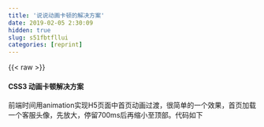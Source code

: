 ```yaml
---
title: '说说动画卡顿的解决方案' 
date: 2019-02-05 2:30:09
hidden: true
slug: s51fbtfllui
categories: [reprint]
---
```


{{< raw >}}

                    
<h4>CSS3 动画卡顿解决方案</h4>
<p>前端时间用animation实现H5页面中首页动画过渡，很简单的一个效果，首页加载一个客服头像，先放大，停留700ms后再缩小至顶部。代码如下</p>
<div class="widget-codetool" style="display:none;">
      <div class="widget-codetool--inner">
      <span class="selectCode code-tool" data-toggle="tooltip" data-placement="top" title="" data-original-title="全选"></span>
      <span type="button" class="copyCode code-tool" data-toggle="tooltip" data-placement="top" data-clipboard-text="<!DOCTYPE html>
<html>
<head lang=&quot;zh-cn&quot;>
    <meta charset=&quot;utf-8&quot;>
    <meta name=&quot;viewport&quot; content=&quot;width=device-width,initial-scale=1.0,maximum-scale=1.0,user-scalable=1&quot; >
    <script type=&quot;text/javascript&quot; src=&quot;http://apps.bdimg.com/libs/jquery/2.1.1/jquery.min.js&quot;></script>
    <title>首页加载动画</title>
    <head>
        <style>
            .welcome-main{
                display: none;
                padding-bottom: 40px;
            }
            .top-info{
                width: 100%;
                position: absolute;
                left: 0;
                top: 93px;
            }
            .wec-img{
                width: 175px;
                height: 175px;
                position: relative;
                padding: 23px;
                box-sizing: border-box;
                margin: 0 auto;
            }
            .wec-img:before{
                content: '';
                position: absolute;
                left: 0;
                top: 0;
                width: 100%;
                height: 100%;
                background: url(&quot;./images/kf-welcome-loading.png&quot;);
                background-size: 100%;
            }
            .wec-img .img-con{
                width: 100%;
                height: 100%;
                border-radius: 50%;
                /*box-sizing: border-box;*/
                background: url(&quot;./images/kf_1.jpg&quot;);
                background-size: 100%;
                padding: 1px;
            }
            .wec-img .img-con img{
                width: 100%;
                height: 100%;
                border-radius: 50%;
            }
            .loaded .wec-img{
                -webkit-transform-origin: center top;
            }               
            .loading.welcome-main{
                display: block;
            }
            .loading .wec-img{
                -webkit-animation:fadeIn .3s  ease both;
            }
            .loading .wec-img:before{
                -webkit-animation:rotate .6s .2s linear both;
            }
            .loaded .top-info{
                -webkit-animation:mainpadding 1s 0s ease both;
            }
            .loaded .wec-img{
                -webkit-animation:imgSmall 1s 0s ease both;
            }
            @-webkit-keyframes mainpadding{
                0%{
                    -webkit-transform:translateY(0)
                }
                100%{
                    -webkit-transform:translateY(-87px)
                }
            }
            @-webkit-keyframes imgSmall{
                0%{
                    width: 175px;
                    height: 175px;
                    padding: 23px;
            
                }
                100%{
                    width: 60px;
                    height: 60px;
                    padding: 0;
            
                }
            }
            @-webkit-keyframes fadeIn{
                0%{opacity:0;-webkit-transform:scale(.3)}
                100%{opacity:1;-webkit-transform:scale(1)}
            }
            @-webkit-keyframes rotate{
                0%{opacity:0;-webkit-transform:rotate(0deg);}
                50%{opacity:1;-webkit-transform:rotate(180deg);}
                100%{opacity:0;-webkit-transform:rotate(360deg);}
            }
          </style>
        <body>
            <div class=&quot;welcome-main&quot;>
                <div class=&quot;top-info&quot;>
                    <div class=&quot;wec-img&quot;><p class=&quot;img-con&quot;><img src=&quot;&quot; alt=&quot;&quot;></p></div>
                </div>
            </div>
            <script>
                $('.welcome-main').addClass('loading');
                setTimeout(function(){
                    $('.hi.fst').removeClass('loading');
                    $('.welcome-main').addClass('loaded');
                },700);
            
            </script>
        </body>
    </html>
    " title="" data-original-title="复制"></span>
      <span type="button" class="saveToNote code-tool" data-toggle="tooltip" data-placement="top" title="" data-original-title="放进笔记"></span>
      </div>
      </div><pre class="hljs xml"><code><span class="hljs-meta">&lt;!DOCTYPE html&gt;</span>
<span class="hljs-tag">&lt;<span class="hljs-name">html</span>&gt;</span>
<span class="hljs-tag">&lt;<span class="hljs-name">head</span> <span class="hljs-attr">lang</span>=<span class="hljs-string">"zh-cn"</span>&gt;</span>
    <span class="hljs-tag">&lt;<span class="hljs-name">meta</span> <span class="hljs-attr">charset</span>=<span class="hljs-string">"utf-8"</span>&gt;</span>
    <span class="hljs-tag">&lt;<span class="hljs-name">meta</span> <span class="hljs-attr">name</span>=<span class="hljs-string">"viewport"</span> <span class="hljs-attr">content</span>=<span class="hljs-string">"width=device-width,initial-scale=1.0,maximum-scale=1.0,user-scalable=1"</span> &gt;</span>
    <span class="hljs-tag">&lt;<span class="hljs-name">script</span> <span class="hljs-attr">type</span>=<span class="hljs-string">"text/javascript"</span> <span class="hljs-attr">src</span>=<span class="hljs-string">"http://apps.bdimg.com/libs/jquery/2.1.1/jquery.min.js"</span>&gt;</span><span class="undefined"></span><span class="hljs-tag">&lt;/<span class="hljs-name">script</span>&gt;</span>
    <span class="hljs-tag">&lt;<span class="hljs-name">title</span>&gt;</span>首页加载动画<span class="hljs-tag">&lt;/<span class="hljs-name">title</span>&gt;</span>
    <span class="hljs-tag">&lt;<span class="hljs-name">head</span>&gt;</span>
        <span class="hljs-tag">&lt;<span class="hljs-name">style</span>&gt;</span><span class="css">
            <span class="hljs-selector-class">.welcome-main</span>{
                <span class="hljs-attribute">display</span>: none;
                <span class="hljs-attribute">padding-bottom</span>: <span class="hljs-number">40px</span>;
            }
            <span class="hljs-selector-class">.top-info</span>{
                <span class="hljs-attribute">width</span>: <span class="hljs-number">100%</span>;
                <span class="hljs-attribute">position</span>: absolute;
                <span class="hljs-attribute">left</span>: <span class="hljs-number">0</span>;
                <span class="hljs-attribute">top</span>: <span class="hljs-number">93px</span>;
            }
            <span class="hljs-selector-class">.wec-img</span>{
                <span class="hljs-attribute">width</span>: <span class="hljs-number">175px</span>;
                <span class="hljs-attribute">height</span>: <span class="hljs-number">175px</span>;
                <span class="hljs-attribute">position</span>: relative;
                <span class="hljs-attribute">padding</span>: <span class="hljs-number">23px</span>;
                <span class="hljs-attribute">box-sizing</span>: border-box;
                <span class="hljs-attribute">margin</span>: <span class="hljs-number">0</span> auto;
            }
            <span class="hljs-selector-class">.wec-img</span><span class="hljs-selector-pseudo">:before</span>{
                <span class="hljs-attribute">content</span>: <span class="hljs-string">''</span>;
                <span class="hljs-attribute">position</span>: absolute;
                <span class="hljs-attribute">left</span>: <span class="hljs-number">0</span>;
                <span class="hljs-attribute">top</span>: <span class="hljs-number">0</span>;
                <span class="hljs-attribute">width</span>: <span class="hljs-number">100%</span>;
                <span class="hljs-attribute">height</span>: <span class="hljs-number">100%</span>;
                <span class="hljs-attribute">background</span>: <span class="hljs-built_in">url</span>(<span class="hljs-string">"./images/kf-welcome-loading.png"</span>);
                <span class="hljs-attribute">background-size</span>: <span class="hljs-number">100%</span>;
            }
            <span class="hljs-selector-class">.wec-img</span> <span class="hljs-selector-class">.img-con</span>{
                <span class="hljs-attribute">width</span>: <span class="hljs-number">100%</span>;
                <span class="hljs-attribute">height</span>: <span class="hljs-number">100%</span>;
                <span class="hljs-attribute">border-radius</span>: <span class="hljs-number">50%</span>;
                <span class="hljs-comment">/*box-sizing: border-box;*/</span>
                <span class="hljs-attribute">background</span>: <span class="hljs-built_in">url</span>(<span class="hljs-string">"./images/kf_1.jpg"</span>);
                <span class="hljs-attribute">background-size</span>: <span class="hljs-number">100%</span>;
                <span class="hljs-attribute">padding</span>: <span class="hljs-number">1px</span>;
            }
            <span class="hljs-selector-class">.wec-img</span> <span class="hljs-selector-class">.img-con</span> <span class="hljs-selector-tag">img</span>{
                <span class="hljs-attribute">width</span>: <span class="hljs-number">100%</span>;
                <span class="hljs-attribute">height</span>: <span class="hljs-number">100%</span>;
                <span class="hljs-attribute">border-radius</span>: <span class="hljs-number">50%</span>;
            }
            <span class="hljs-selector-class">.loaded</span> <span class="hljs-selector-class">.wec-img</span>{
                <span class="hljs-attribute">-webkit-transform-origin</span>: center top;
            }               
            <span class="hljs-selector-class">.loading</span><span class="hljs-selector-class">.welcome-main</span>{
                <span class="hljs-attribute">display</span>: block;
            }
            <span class="hljs-selector-class">.loading</span> <span class="hljs-selector-class">.wec-img</span>{
                <span class="hljs-attribute">-webkit-animation</span>:fadeIn .<span class="hljs-number">3s</span>  ease both;
            }
            <span class="hljs-selector-class">.loading</span> <span class="hljs-selector-class">.wec-img</span><span class="hljs-selector-pseudo">:before</span>{
                <span class="hljs-attribute">-webkit-animation</span>:rotate .<span class="hljs-number">6s</span> .<span class="hljs-number">2s</span> linear both;
            }
            <span class="hljs-selector-class">.loaded</span> <span class="hljs-selector-class">.top-info</span>{
                <span class="hljs-attribute">-webkit-animation</span>:mainpadding <span class="hljs-number">1s</span> <span class="hljs-number">0s</span> ease both;
            }
            <span class="hljs-selector-class">.loaded</span> <span class="hljs-selector-class">.wec-img</span>{
                <span class="hljs-attribute">-webkit-animation</span>:imgSmall <span class="hljs-number">1s</span> <span class="hljs-number">0s</span> ease both;
            }
            @-<span class="hljs-keyword">webkit</span>-<span class="hljs-keyword">keyframes</span> mainpadding{
                0%{
                    <span class="hljs-attribute">-webkit-transform</span>:<span class="hljs-built_in">translateY</span>(0)
                }
                100%{
                    <span class="hljs-attribute">-webkit-transform</span>:<span class="hljs-built_in">translateY</span>(-87px)
                }
            }
            @-<span class="hljs-keyword">webkit</span>-<span class="hljs-keyword">keyframes</span> imgSmall{
                0%{
                    <span class="hljs-attribute">width</span>: <span class="hljs-number">175px</span>;
                    <span class="hljs-attribute">height</span>: <span class="hljs-number">175px</span>;
                    <span class="hljs-attribute">padding</span>: <span class="hljs-number">23px</span>;
            
                }
                100%{
                    <span class="hljs-attribute">width</span>: <span class="hljs-number">60px</span>;
                    <span class="hljs-attribute">height</span>: <span class="hljs-number">60px</span>;
                    <span class="hljs-attribute">padding</span>: <span class="hljs-number">0</span>;
            
                }
            }
            @-<span class="hljs-keyword">webkit</span>-<span class="hljs-keyword">keyframes</span> fadeIn{
                0%{<span class="hljs-attribute">opacity</span>:<span class="hljs-number">0</span>;<span class="hljs-attribute">-webkit-transform</span>:<span class="hljs-built_in">scale</span>(.3)}
                100%{<span class="hljs-attribute">opacity</span>:<span class="hljs-number">1</span>;<span class="hljs-attribute">-webkit-transform</span>:<span class="hljs-built_in">scale</span>(1)}
            }
            @-<span class="hljs-keyword">webkit</span>-<span class="hljs-keyword">keyframes</span> rotate{
                0%{<span class="hljs-attribute">opacity</span>:<span class="hljs-number">0</span>;<span class="hljs-attribute">-webkit-transform</span>:<span class="hljs-built_in">rotate</span>(0deg);}
                50%{<span class="hljs-attribute">opacity</span>:<span class="hljs-number">1</span>;<span class="hljs-attribute">-webkit-transform</span>:<span class="hljs-built_in">rotate</span>(180deg);}
                100%{<span class="hljs-attribute">opacity</span>:<span class="hljs-number">0</span>;<span class="hljs-attribute">-webkit-transform</span>:<span class="hljs-built_in">rotate</span>(360deg);}
            }
          </span><span class="hljs-tag">&lt;/<span class="hljs-name">style</span>&gt;</span>
        <span class="hljs-tag">&lt;<span class="hljs-name">body</span>&gt;</span>
            <span class="hljs-tag">&lt;<span class="hljs-name">div</span> <span class="hljs-attr">class</span>=<span class="hljs-string">"welcome-main"</span>&gt;</span>
                <span class="hljs-tag">&lt;<span class="hljs-name">div</span> <span class="hljs-attr">class</span>=<span class="hljs-string">"top-info"</span>&gt;</span>
                    <span class="hljs-tag">&lt;<span class="hljs-name">div</span> <span class="hljs-attr">class</span>=<span class="hljs-string">"wec-img"</span>&gt;</span><span class="hljs-tag">&lt;<span class="hljs-name">p</span> <span class="hljs-attr">class</span>=<span class="hljs-string">"img-con"</span>&gt;</span><span class="hljs-tag">&lt;<span class="hljs-name">img</span> <span class="hljs-attr">src</span>=<span class="hljs-string">""</span> <span class="hljs-attr">alt</span>=<span class="hljs-string">""</span>&gt;</span><span class="hljs-tag">&lt;/<span class="hljs-name">p</span>&gt;</span><span class="hljs-tag">&lt;/<span class="hljs-name">div</span>&gt;</span>
                <span class="hljs-tag">&lt;/<span class="hljs-name">div</span>&gt;</span>
            <span class="hljs-tag">&lt;/<span class="hljs-name">div</span>&gt;</span>
            <span class="hljs-tag">&lt;<span class="hljs-name">script</span>&gt;</span><span class="javascript">
                $(<span class="hljs-string">'.welcome-main'</span>).addClass(<span class="hljs-string">'loading'</span>);
                setTimeout(<span class="hljs-function"><span class="hljs-keyword">function</span>(<span class="hljs-params"></span>)</span>{
                    $(<span class="hljs-string">'.hi.fst'</span>).removeClass(<span class="hljs-string">'loading'</span>);
                    $(<span class="hljs-string">'.welcome-main'</span>).addClass(<span class="hljs-string">'loaded'</span>);
                },<span class="hljs-number">700</span>);
            
            </span><span class="hljs-tag">&lt;/<span class="hljs-name">script</span>&gt;</span>
        <span class="hljs-tag">&lt;/<span class="hljs-name">body</span>&gt;</span>
    <span class="hljs-tag">&lt;/<span class="hljs-name">html</span>&gt;</span>
    </code></pre>
<p>在chrome上测试ok，但在提测给QA的时候发现部分机型，如华为，系统4.2，oppo系统5.1的出现卡顿情况。</p>
<p>百思不得其解，后来参考文章<a href="http://blog.csdn.net/leer168/article/details/25917093" rel="nofollow noreferrer" target="_blank">深入浏览器理解CSS animations 和 transitions的性能问题</a>一文，将图片缩放中动画元素改成transform，如下</p>
<div class="widget-codetool" style="display:none;">
      <div class="widget-codetool--inner">
      <span class="selectCode code-tool" data-toggle="tooltip" data-placement="top" title="" data-original-title="全选"></span>
      <span type="button" class="copyCode code-tool" data-toggle="tooltip" data-placement="top" data-clipboard-text="  @-webkit-keyframes imgSmall{
    0%{
        -webkit-transform:scale(1);
    }
    100%{
        -webkit-transform:scale(.465);
    }
  }
" title="" data-original-title="复制"></span>
      <span type="button" class="saveToNote code-tool" data-toggle="tooltip" data-placement="top" title="" data-original-title="放进笔记"></span>
      </div>
      </div><pre class="hljs css"><code>  @-<span class="hljs-keyword">webkit</span>-<span class="hljs-keyword">keyframes</span> imgSmall{
    0%{
        <span class="hljs-attribute">-webkit-transform</span>:<span class="hljs-built_in">scale</span>(1);
    }
    100%{
        <span class="hljs-attribute">-webkit-transform</span>:<span class="hljs-built_in">scale</span>(.465);
    }
  }
</code></pre>
<p>果然啊，卡顿问题解决了。</p>
<p>文章<a href="http://blog.csdn.net/leer168/article/details/25917093" rel="nofollow noreferrer" target="_blank">深入浏览器理解CSS animations 和 transitions的性能问题</a>是这么解释的，现代的浏览器通常会有两个重要的执行线程，这2个线程协同工作来渲染一个网页：主线程和合成线程。</p>
<p>一般情况下，主线程负责：运行JavaScript；计算HTML 元素的 CSS 样式；页面的布局；将元素绘制到一个或多个位图中；将这些位图交给合成线程。</p>
<p>相应地，合成线程负责：通过 GPU将位图绘制到屏幕上；通知主线程更新页面中可见或即将变成可见的部分的位图；计算出页面中哪部分是可见的；计算出当你在滚动页面时哪部分是即将变成可见的；当你滚动页面时将相应位置的元素移动到可视区域。</p>
<p>假设我们要一个元素的height从 100 px 变成 200 px，就像这样：</p>
<div class="widget-codetool" style="display:none;">
      <div class="widget-codetool--inner">
      <span class="selectCode code-tool" data-toggle="tooltip" data-placement="top" title="" data-original-title="全选"></span>
      <span type="button" class="copyCode code-tool" data-toggle="tooltip" data-placement="top" data-clipboard-text="div {
    height: 100px;
    transition: height 1s linear;
}

div:hover {
    height: 200px;
}
" title="" data-original-title="复制"></span>
      <span type="button" class="saveToNote code-tool" data-toggle="tooltip" data-placement="top" title="" data-original-title="放进笔记"></span>
      </div>
      </div><pre class="hljs css"><code><span class="hljs-selector-tag">div</span> {
    <span class="hljs-attribute">height</span>: <span class="hljs-number">100px</span>;
    <span class="hljs-attribute">transition</span>: height <span class="hljs-number">1s</span> linear;
}

<span class="hljs-selector-tag">div</span><span class="hljs-selector-pseudo">:hover</span> {
    <span class="hljs-attribute">height</span>: <span class="hljs-number">200px</span>;
}
</code></pre>
<p>主线程和合成线程将按照下面的流程图执行相应的操作。注意在橘黄色方框的操作可能会比较耗时，在蓝色框中的操作是比较快速的。</p>
<p><span class="img-wrap"><img data-src="/img/remote/1460000006760850" src="https://static.alili.tech/img/remote/1460000006760850" alt="Alt text" title="Alt text" style="cursor: pointer; display: inline;"></span></p>
<p>而使用transform:scale实现</p>
<div class="widget-codetool" style="display:none;">
      <div class="widget-codetool--inner">
      <span class="selectCode code-tool" data-toggle="tooltip" data-placement="top" title="" data-original-title="全选"></span>
      <span type="button" class="copyCode code-tool" data-toggle="tooltip" data-placement="top" data-clipboard-text="div {
    transform: scale(0.5);
    transition: transform 1s linear;
}

div:hover {
    transform: scale(1.0);
}
" title="" data-original-title="复制"></span>
      <span type="button" class="saveToNote code-tool" data-toggle="tooltip" data-placement="top" title="" data-original-title="放进笔记"></span>
      </div>
      </div><pre class="hljs css"><code><span class="hljs-selector-tag">div</span> {
    <span class="hljs-attribute">transform</span>: <span class="hljs-built_in">scale</span>(0.5);
    <span class="hljs-attribute">transition</span>: transform <span class="hljs-number">1s</span> linear;
}

<span class="hljs-selector-tag">div</span><span class="hljs-selector-pseudo">:hover</span> {
    <span class="hljs-attribute">transform</span>: <span class="hljs-built_in">scale</span>(1.0);
}
</code></pre>
<p>此时流程如下：</p>
<p><span class="img-wrap"><img data-src="/img/remote/1460000006708780" src="https://static.alili.tech/img/remote/1460000006708780" alt="Alt text" title="Alt text" style="cursor: pointer; display: inline;"></span></p>
<p>也就是说，使用transform,浏览器只需要一次生成这个元素的位图，并在动画开始的时候将它提交给GPU去处理 。之后，浏览器不需要再做任何布局、 绘制以及提交位图的操作。从而，浏览器可以充分利用 GPU 的特长去快速地将位图绘制在不同的位置、执行旋转或缩放处理。</p>
<p>为了从数量级上去证实这个理论，我打开chrome的Timeline查看页面FPS</p>
<p><span class="img-wrap"><img data-src="/img/bVCjnD" src="https://static.alili.tech/img/bVCjnD" alt="图片描述" title="图片描述" style="cursor: pointer; display: inline;"></span></p>
<p>其中，当用height做动画元素时，在切换过程的FPS只有44，我们知道每秒60帧是最适合人眼的交互，小于60，人眼能明显感觉到，这就是为什么卡顿的原因。</p>
<p><span class="img-wrap"><img data-src="/img/bVCjoo" src="https://static.alili.tech/img/bVCjoo" alt="图片描述" title="图片描述" style="cursor: pointer; display: inline;"></span></p>
<p>rendering和painting所花的时间如下：</p>
<p><span class="img-wrap"><img data-src="/img/bVCjow" src="https://static.alili.tech/img/bVCjow" alt="图片描述" title="图片描述" style="cursor: pointer; display: inline;"></span></p>
<p>再来看看用transform:scale</p>
<p><span class="img-wrap"><img data-src="/img/bVCjoA" src="https://static.alili.tech/img/bVCjoA" alt="图片描述" title="图片描述" style="cursor: pointer; display: inline;"></span></p>
<p>FPS达到66，且rendering和painting时间减少了3倍。</p>
<p>到此为止问题是解决了，隔了几天，看到一篇<a href="http://www.cnblogs.com/xdoudou/p/4524758.html" rel="nofollow noreferrer" target="_blank">解决Chrome动画”卡顿”的办法</a>，发现还能通过开启硬件加速的方式优化动画，于是又试了一遍。</p>
<div class="widget-codetool" style="display:none;">
      <div class="widget-codetool--inner">
      <span class="selectCode code-tool" data-toggle="tooltip" data-placement="top" title="" data-original-title="全选"></span>
      <span type="button" class="copyCode code-tool" data-toggle="tooltip" data-placement="top" data-clipboard-text="webkit-transform: translate3d(0,0,0);
-moz-transform: translate3d(0,0,0);
-ms-transform: translate3d(0,0,0);
-o-transform: translate3d(0,0,0);
transform: translate3d(0,0,0);
" title="" data-original-title="复制"></span>
      <span type="button" class="saveToNote code-tool" data-toggle="tooltip" data-placement="top" title="" data-original-title="放进笔记"></span>
      </div>
      </div><pre class="hljs scss"><code>webkit-<span class="hljs-attribute">transform</span>: translate3d(<span class="hljs-number">0</span>,<span class="hljs-number">0</span>,<span class="hljs-number">0</span>);
-moz-<span class="hljs-attribute">transform</span>: translate3d(<span class="hljs-number">0</span>,<span class="hljs-number">0</span>,<span class="hljs-number">0</span>);
-ms-<span class="hljs-attribute">transform</span>: translate3d(<span class="hljs-number">0</span>,<span class="hljs-number">0</span>,<span class="hljs-number">0</span>);
-o-<span class="hljs-attribute">transform</span>: translate3d(<span class="hljs-number">0</span>,<span class="hljs-number">0</span>,<span class="hljs-number">0</span>);
<span class="hljs-attribute">transform</span>: translate3d(<span class="hljs-number">0</span>,<span class="hljs-number">0</span>,<span class="hljs-number">0</span>);
</code></pre>
<p>惊人的事情发生了，FPS达到72：</p>
<p><span class="img-wrap"><img data-src="/img/bVCjpw" src="https://static.alili.tech/img/bVCjpw" alt="图片描述" title="图片描述" style="cursor: pointer;"></span></p>
<p><span class="img-wrap"><img data-src="/img/bVCjpz" src="https://static.alili.tech/img/bVCjpz" alt="图片描述" title="图片描述" style="cursor: pointer;"></span></p>
<h4>总结解决<strong>CSS3动画卡顿</strong>方案</h4>
<ol>
<li><p>尽量使用transform当成动画熟悉，避免使用height,width,margin,padding等；</p></li>
<li><p>要求较高时，可以开启浏览器开启GPU硬件加速。</p></li>
</ol>
<h4>参考文章</h4>
<ol>
<li><p><a href="http://blog.csdn.net/leer168/article/details/25917093" rel="nofollow noreferrer" target="_blank">深入浏览器理解CSS animations 和 transitions的性能问题</a></p></li>
<li><p><a href="http://www.cnblogs.com/xdoudou/p/4524758.html" rel="nofollow noreferrer" target="_blank">解决Chrome动画”卡顿”的办法</a></p></li>
</ol>

                
{{< /raw >}}

# 版权声明
本文资源来源互联网，仅供学习研究使用，版权归该资源的合法拥有者所有，

本文仅用于学习、研究和交流目的。转载请注明出处、完整链接以及原作者。

原作者若认为本站侵犯了您的版权，请联系我们，我们会立即删除！

## 原文标题
说说动画卡顿的解决方案

## 原文链接
[https://segmentfault.com/a/1190000006708777](https://segmentfault.com/a/1190000006708777)

